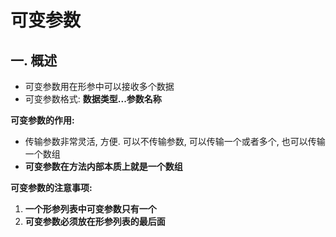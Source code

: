 # 可变参数

## 一. 概述

- 可变参数用在形参中可以接收多个数据
- 可变参数格式: **数据类型...参数名称**

**可变参数的作用:**

- 传输参数非常灵活, 方便. 可以不传输参数, 可以传输一个或者多个, 也可以传输一个数组
- **可变参数在方法内部本质上就是一个数组**

**可变参数的注意事项:**

1. **一个形参列表中可变参数只有一个**
2. **可变参数必须放在形参列表的最后面**

